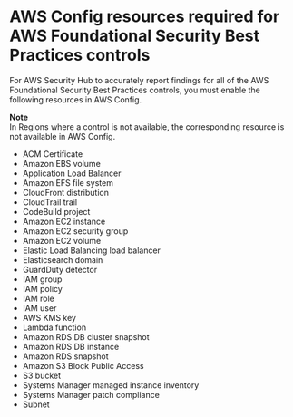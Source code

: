 # AWS Config resources required for AWS Foundational Security Best Practices controls<a name="standards-fsbp-config-resources"></a>

For AWS Security Hub to accurately report findings for all of the AWS Foundational Security Best Practices controls, you must enable the following resources in AWS Config\.

**Note**  
In Regions where a control is not available, the corresponding resource is not available in AWS Config\.
+ ACM Certificate
+ Amazon EBS volume
+ Application Load Balancer
+ Amazon EFS file system
+ CloudFront distribution
+ CloudTrail trail
+ CodeBuild project
+ Amazon EC2 instance
+ Amazon EC2 security group
+ Amazon EC2 volume
+ Elastic Load Balancing load balancer
+ Elasticsearch domain
+ GuardDuty detector
+ IAM group
+ IAM policy
+ IAM role
+ IAM user
+ AWS KMS key
+ Lambda function
+ Amazon RDS DB cluster snapshot
+ Amazon RDS DB instance
+ Amazon RDS snapshot
+ Amazon S3 Block Public Access
+ S3 bucket
+ Systems Manager managed instance inventory
+ Systems Manager patch compliance
+ Subnet